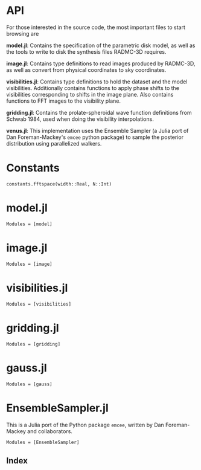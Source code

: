 # API

For those interested in the source code, the most important files to start browsing are

**model.jl**: Contains the specification of the parametric disk model, as well as the tools to write to disk the synthesis files RADMC-3D requires.

**image.jl**: Contains type definitions to read images produced by RADMC-3D, as well as convert from physical coordinates to sky coordinates.

**visibilities.jl**: Contains type definitions to hold the dataset and the model visibilities. Additionally contains functions to apply phase shifts to the visibilities corresponding to shifts in the image plane. Also contains functions to FFT images to the visibility plane.

**gridding.jl**: Contains the prolate-spheroidal wave function definitions from Schwab 1984, used when doing the visibility interpolations.

**venus.jl**: This implementation uses the Ensemble Sampler (a Julia port of Dan Foreman-Mackey's `emcee` python package) to sample the posterior distribution using parallelized walkers.


# Constants

```@docs
constants.fftspace(width::Real, N::Int)
```

# model.jl

```@autodocs
Modules = [model]
```

# image.jl

```@autodocs
Modules = [image]
```

# visibilities.jl

```@autodocs
Modules = [visibilities]
```

# gridding.jl

```@autodocs
Modules = [gridding]
```

# gauss.jl

```@autodocs
Modules = [gauss]
```

# EnsembleSampler.jl

This is a Julia port of the Python package `emcee`, written by Dan Foreman-Mackey and collaborators.

```@autodocs
Modules = [EnsembleSampler]
```


## Index
```@index
```
